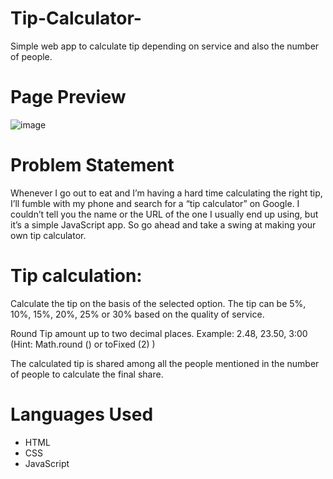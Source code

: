 # Tip-Calculator-
Simple web app to calculate tip depending on service and also the number of people.
# Page Preview 
![image](https://user-images.githubusercontent.com/92040473/199670420-acb2dabb-5778-4089-834b-8b6962d68aee.png)


# Problem Statement
Whenever I go out to eat and I’m having a hard time calculating the 
right tip, I’ll
fumble with my phone and search for a “tip calculator” on Google. I couldn’t tell you
the name or the URL of the one I usually end up using, but it’s a simple JavaScript
app. So go ahead and take a swing at making your own tip calculator.
# Tip calculation:
Calculate the tip on the basis of the selected option. The tip can be 5%, 10%, 15%, 20%, 25% or 30% based on the quality of service.

Round Tip amount up to two decimal places. Example: 2.48, 23.50, 3:00 (Hint: Math.round () or toFixed (2) )

The calculated tip is shared among all the people mentioned in the number of people to calculate the final share.
# Languages Used
* HTML
* CSS
* JavaScript
